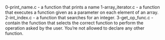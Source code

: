 0-print_name.c - a function that prints a name
1-array_iterator.c - a function that executes a function given as a parameter on each element of an array.
2-int_index.c  - a function that searches for an integer.
 3-get_op_func.c - contain the function that selects the correct function to perform the operation asked by the user. You’re not allowed to declare any other function.
